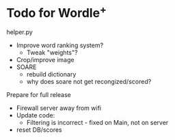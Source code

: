 # Todo for Wordle<sup>+</sup>

helper.py
- Improve word ranking system?
    - Tweak "weights"?
- Crop/improve image
- SOARE
    - rebuild dictionary
    - why does soare not get recongized/scored?

Prepare for full release
- Firewall server away from wifi
- Update code:
    - Filtering is incorrect - fixed on Main, not on server
- reset DB/scores
